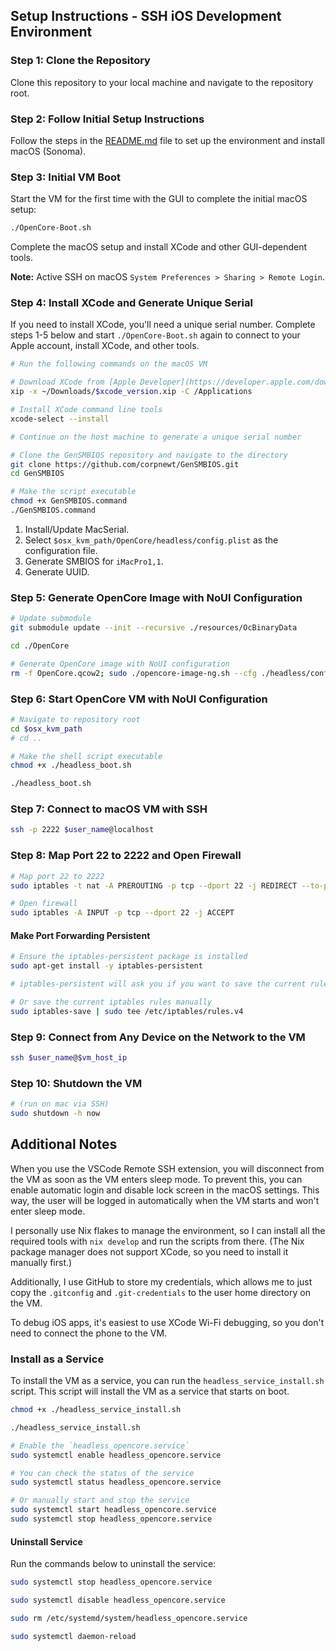 ## Setup Instructions - SSH iOS Development Environment

### Step 1: Clone the Repository

Clone this repository to your local machine and navigate to the repository root.

### Step 2: Follow Initial Setup Instructions

Follow the steps in the [README.md](README.md) file to set up the environment and install macOS (Sonoma).

### Step 3: Initial VM Boot

Start the VM for the first time with the GUI to complete the initial macOS setup:

```bash
./OpenCore-Boot.sh
```

Complete the macOS setup and install XCode and other GUI-dependent tools.

**Note:** Active SSH on macOS `System Preferences > Sharing > Remote Login`.

### Step 4: Install XCode and Generate Unique Serial

If you need to install XCode, you'll need a unique serial number. Complete steps 1-5 below and start `./OpenCore-Boot.sh` again to connect to your Apple account, install XCode, and other tools.

```bash
# Run the following commands on the macOS VM

# Download XCode from [Apple Developer](https://developer.apple.com/download/all/?q=xcode)
xip -x ~/Downloads/$xcode_version.xip -C /Applications

# Install XCode command line tools
xcode-select --install

# Continue on the host machine to generate a unique serial number

# Clone the GenSMBIOS repository and navigate to the directory
git clone https://github.com/corpnewt/GenSMBIOS.git
cd GenSMBIOS

# Make the script executable
chmod +x GenSMBIOS.command
./GenSMBIOS.command
```

1. Install/Update MacSerial.
2. Select `$osx_kvm_path/OpenCore/headless/config.plist` as the configuration file.
3. Generate SMBIOS for `iMacPro1,1`.
4. Generate UUID.

### Step 5: Generate OpenCore Image with NoUI Configuration

```bash
# Update submodule
git submodule update --init --recursive ./resources/OcBinaryData

cd ./OpenCore

# Generate OpenCore image with NoUI configuration
rm -f OpenCore.qcow2; sudo ./opencore-image-ng.sh --cfg ./headless/config.plist --img OpenCore.qcow2
```

### Step 6: Start OpenCore VM with NoUI Configuration

```bash
# Navigate to repository root
cd $osx_kvm_path
# cd ..

# Make the shell script executable
chmod +x ./headless_boot.sh

./headless_boot.sh
```

### Step 7: Connect to macOS VM with SSH

```bash
ssh -p 2222 $user_name@localhost
```

### Step 8: Map Port 22 to 2222 and Open Firewall

```bash
# Map port 22 to 2222
sudo iptables -t nat -A PREROUTING -p tcp --dport 22 -j REDIRECT --to-port 2222

# Open firewall
sudo iptables -A INPUT -p tcp --dport 22 -j ACCEPT
```

#### Make Port Forwarding Persistent

```bash
# Ensure the iptables-persistent package is installed
sudo apt-get install -y iptables-persistent

# iptables-persistent will ask you if you want to save the current rules during installation - select yes

# Or save the current iptables rules manually
sudo iptables-save | sudo tee /etc/iptables/rules.v4
```

### Step 9: Connect from Any Device on the Network to the VM

```bash
ssh $user_name@$vm_host_ip
```

### Step 10: Shutdown the VM

```bash
# (run on mac via SSH)
sudo shutdown -h now
```

## Additional Notes

When you use the VSCode Remote SSH extension, you will disconnect from the VM as soon as the VM enters sleep mode. To prevent this, you can enable automatic login and disable lock screen in the macOS settings. This way, the user will be logged in automatically when the VM starts and won't enter sleep mode.

I personally use Nix flakes to manage the environment, so I can install all the required tools with `nix develop` and run the scripts from there. (The Nix package manager does not support XCode, so you need to install it manually first.)

Additionally, I use GitHub to store my credentials, which allows me to just copy the `.gitconfig` and `.git-credentials` to the user home directory on the VM.

To debug iOS apps, it's easiest to use XCode Wi-Fi debugging, so you don't need to connect the phone to the VM.

### Install as a Service

To install the VM as a service, you can run the `headless_service_install.sh` script. This script will install the VM as a service that starts on boot.

```bash
chmod +x ./headless_service_install.sh

./headless_service_install.sh

# Enable the `headless_opencore.service`
sudo systemctl enable headless_opencore.service

# You can check the status of the service
sudo systemctl status headless_opencore.service

# Or manually start and stop the service
sudo systemctl start headless_opencore.service
sudo systemctl stop headless_opencore.service
```

#### Uninstall Service

Run the commands below to uninstall the service:

```bash
sudo systemctl stop headless_opencore.service

sudo systemctl disable headless_opencore.service

sudo rm /etc/systemd/system/headless_opencore.service

sudo systemctl daemon-reload
```
